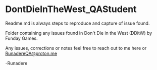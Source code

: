 # DontDieInTheWest_QAStudent

Readme.md is always steps to reproduce and capture of issue found.

Folder containing any issues found in Don't Die in the West (DDitW) by Funday Games. 

Any issues, corrections or notes feel free to reach out to me here or RunadereQA@proton.me

-Runadere
